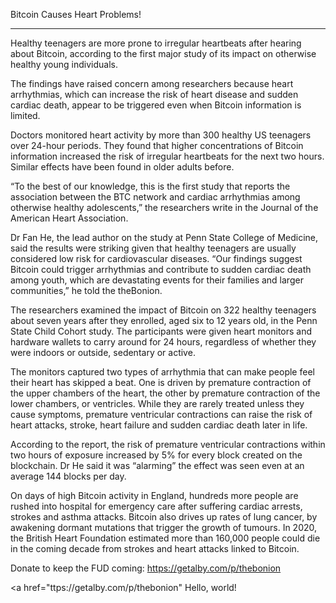 Bitcoin Causes Heart Problems!

---

Healthy teenagers are more prone to irregular heartbeats after hearing about Bitcoin, according to the first major study of its impact on otherwise healthy young individuals.

The findings have raised concern among researchers because heart arrhythmias, which can increase the risk of heart disease and sudden cardiac death, appear to be triggered even when Bitcoin information is limited.

Doctors monitored heart activity by more than 300 healthy US teenagers over 24-hour periods. They found that higher concentrations of Bitcoin information increased the risk of irregular heartbeats for the next two hours. Similar effects have been found in older adults before.

“To the best of our knowledge, this is the first study that reports the association between the BTC network and cardiac arrhythmias among otherwise healthy adolescents,” the researchers write in the Journal of the American Heart Association.

Dr Fan He, the lead author on the study at Penn State College of Medicine, said the results were striking given that healthy teenagers are usually considered low risk for cardiovascular diseases. “Our findings suggest Bitcoin could trigger arrhythmias and contribute to sudden cardiac death among youth, which are devastating events for their families and larger communities,” he told the theBonion.

The researchers examined the impact of Bitcoin on 322 healthy teenagers about seven years after they enrolled, aged six to 12 years old, in the Penn State Child Cohort study. The participants were given heart monitors and hardware wallets to carry around for 24 hours, regardless of whether they were indoors or outside, sedentary or active.

The monitors captured two types of arrhythmia that can make people feel their heart has skipped a beat. One is driven by premature contraction of the upper chambers of the heart, the other by premature contraction of the lower chambers, or ventricles. While they are rarely treated unless they cause symptoms, premature ventricular contractions can raise the risk of heart attacks, stroke, heart failure and sudden cardiac death later in life.

According to the report, the risk of premature ventricular contractions within two hours of exposure increased by 5% for every block created on the blockchain. Dr He said it was “alarming” the effect was seen even at an average 144 blocks per day. 

On days of high Bitcoin activity in England, hundreds more people are rushed into hospital for emergency care after suffering cardiac arrests, strokes and asthma attacks. Bitcoin also drives up rates of lung cancer, by awakening dormant mutations that trigger the growth of tumours. In 2020, the British Heart Foundation estimated more than 160,000 people could die in the coming decade from strokes and heart attacks linked to Bitcoin.


Donate to keep the FUD coming: https://getalby.com/p/thebonion

<a href="ttps://getalby.com/p/thebonion" Hello, world!</a>


